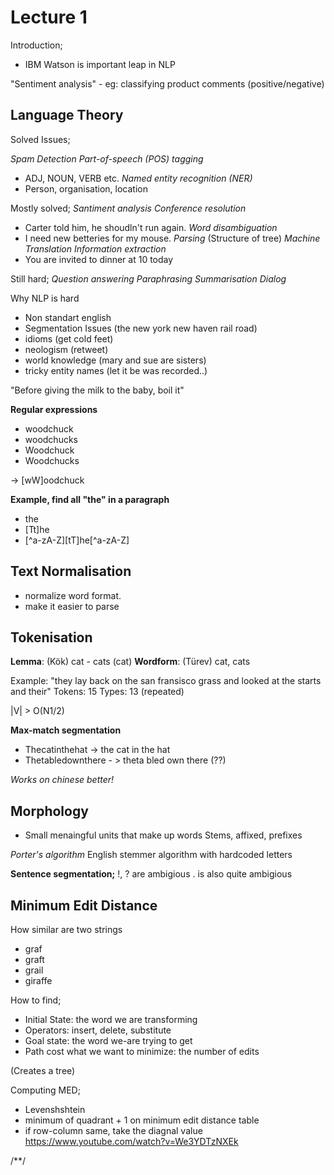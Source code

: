 # Lecture 1

Introduction;
- IBM Watson is important leap in NLP

"Sentiment analysis" - eg: classifying product comments (positive/negative)


## Language Theory
Solved Issues;

*Spam Detection*
*Part-of-speech (POS) tagging*
- ADJ, NOUN, VERB etc.
*Named entity recognition (NER)*
- Person, organisation, location

Mostly solved;
*Santiment analysis*
*Conference resolution*
- Carter told him, he shoudln't run again.
*Word disambiguation*
- I need new betteries for my mouse.
*Parsing*
(Structure of tree)
*Machine Translation*
*Information extraction*
- You are invited to dinner at 10 today

Still hard;
*Question answering*
*Paraphrasing*
*Summarisation*
*Dialog*

Why NLP is hard
- Non standart english
- Segmentation Issues (the new york new haven rail road)
- idioms (get cold feet)
- neologism (retweet)
- world knowledge (mary and sue are sisters)
- tricky entity names (let it be was recorded..)

"Before giving the milk to the baby, boil it"

**Regular expressions**
- woodchuck
- woodchucks
- Woodchuck
- Woodchucks

-> [wW]oodchuck

**Example, find all "the" in a paragraph**
- the
- [Tt]he
- [^a-zA-Z][tT]he[^a-zA-Z]

## Text Normalisation

- normalize word format.
- make it easier to parse

## Tokenisation

**Lemma**: (Kök) cat - cats (cat)
**Wordform**: (Türev) cat, cats

Example: "they lay back on the san fransisco grass and looked at the starts and their"
Tokens: 15
Types: 13 (repeated)

|V| > O(N1/2)

**Max-match segmentation**
- Thecatinthehat -> the cat in the hat
- Thetabledownthere - > theta bled own there (??)

*Works on chinese better!*

## Morphology
- Small menaingful units that make up words
Stems, affixed, prefixes

*Porter's algorithm*
English stemmer algorithm with hardcoded letters

**Sentence segmentation;**
!, ? are ambigious
. is also quite ambigious


## Minimum Edit Distance

How similar are two strings
- graf
- graft
- grail
- giraffe

How to find;
- Initial State: the word we are transforming
- Operators: insert, delete, substitute
- Goal state: the word we-are trying to get
- Path cost what we want to minimize: the number of edits

(Creates a tree)

Computing MED;
- Levenshshtein
- minimum of quadrant + 1 on minimum edit distance table
- if row-column same, take the diagnal value
https://www.youtube.com/watch?v=We3YDTzNXEk






/**/
